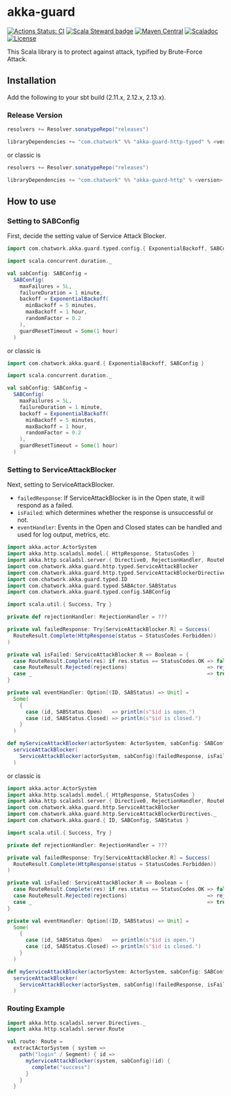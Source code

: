 # akka-guard

[![Actions Status: CI](https://github.com/chatwork/akka-guard/workflows/CI/badge.svg)](https://github.com/chatwork/akka-guard/actions?query=workflow%3A"CI")
[![Scala Steward badge](https://img.shields.io/badge/Scala_Steward-helping-blue.svg?style=flat&logo=data:image/png;base64,iVBORw0KGgoAAAANSUhEUgAAAA4AAAAQCAMAAAARSr4IAAAAVFBMVEUAAACHjojlOy5NWlrKzcYRKjGFjIbp293YycuLa3pYY2LSqql4f3pCUFTgSjNodYRmcXUsPD/NTTbjRS+2jomhgnzNc223cGvZS0HaSD0XLjbaSjElhIr+AAAAAXRSTlMAQObYZgAAAHlJREFUCNdNyosOwyAIhWHAQS1Vt7a77/3fcxxdmv0xwmckutAR1nkm4ggbyEcg/wWmlGLDAA3oL50xi6fk5ffZ3E2E3QfZDCcCN2YtbEWZt+Drc6u6rlqv7Uk0LdKqqr5rk2UCRXOk0vmQKGfc94nOJyQjouF9H/wCc9gECEYfONoAAAAASUVORK5CYII=)](https://scala-steward.org)
[![Maven Central](https://maven-badges.herokuapp.com/maven-central/com.chatwork/akka-guard-core_2.13/badge.svg)](https://maven-badges.herokuapp.com/maven-central/com.chatwork/akka-guard-core_2.13)
[![Scaladoc](http://javadoc-badge.appspot.com/com.chatwork/akka-guard-core_2.13.svg?label=scaladoc)](http://javadoc-badge.appspot.com/com.chatwork/akka-guard-core_2.13/com/chatwork/scala/ulid/index.html?javadocio=true)
[![License](https://img.shields.io/badge/License-MIT-blue.svg)](https://opensource.org/licenses/MIT)


This Scala library is to protect against attack, typified by Brute-Force Attack.

## Installation

Add the following to your sbt build (2.11.x, 2.12.x, 2.13.x).

### Release Version

```scala
resolvers += Resolver.sonatypeRepo("releases")

libraryDependencies += "com.chatwork" %% "akka-guard-http-typed" % <version>
```

or classic is

```scala
resolvers += Resolver.sonatypeRepo("releases")

libraryDependencies += "com.chatwork" %% "akka-guard-http" % <version>
```

## How to use

### Setting to SABConfig

First, decide the setting value of Service Attack Blocker.

```scala
import com.chatwork.akka.guard.typed.config.{ ExponentialBackoff, SABConfig}

import scala.concurrent.duration._

val sabConfig: SABConfig =
  SABConfig(
    maxFailures = 5L,
    failureDuration = 1 minute,
    backoff = ExponentialBackoff(
      minBackoff = 5 minutes,
      maxBackoff = 1 hour,
      randomFactor = 0.2
    ),
    guardResetTimeout = Some(1 hour)
  )
```

or classic is

```scala
import com.chatwork.akka.guard.{ ExponentialBackoff, SABConfig }

import scala.concurrent.duration._

val sabConfig: SABConfig =
  SABConfig(
    maxFailures = 5L,
    failureDuration = 1 minute,
    backoff = ExponentialBackoff(
      minBackoff = 5 minutes,
      maxBackoff = 1 hour,
      randomFactor = 0.2
    ),
    guardResetTimeout = Some(1 hour)
  )
```

### Setting to ServiceAttackBlocker

Next, setting to ServiceAttackBlocker.

- `failedResponse`: If ServiceAttackBlocker is in the Open state, it will respond as a failed.
- `isFailed`: which determines whether the response is unsuccessful or not.
- `eventHandler`: Events in the Open and Closed states can be handled and used for log output, metrics, etc.

```scala
import akka.actor.ActorSystem
import akka.http.scaladsl.model.{ HttpResponse, StatusCodes }
import akka.http.scaladsl.server.{ Directive0, RejectionHandler, RouteResult }
import com.chatwork.akka.guard.http.typed.ServiceAttackBlocker
import com.chatwork.akka.guard.http.typed.ServiceAttackBlockerDirectives._
import com.chatwork.akka.guard.typed.ID
import com.chatwork.akka.guard.typed.SABActor.SABStatus
import com.chatwork.akka.guard.typed.config.SABConfig

import scala.util.{ Success, Try }

private def rejectionHandler: RejectionHandler = ???

private val failedResponse: Try[ServiceAttackBlocker.R] = Success(
  RouteResult.Complete(HttpResponse(status = StatusCodes.Forbidden))
)

private val isFailed: ServiceAttackBlocker.R => Boolean = {
  case RouteResult.Complete(res) if res.status == StatusCodes.OK => false
  case RouteResult.Rejected(rejections)                          => rejectionHandler(rejections).isDefined
  case _                                                         => true
}

private val eventHandler: Option[(ID, SABStatus) => Unit] =
  Some(
    {
      case (id, SABStatus.Open)   => println(s"$id is open.")
      case (id, SABStatus.Closed) => println(s"$id is closed.")
    }
  )

def myServiceAttackBlocker(actorSystem: ActorSystem, sabConfig: SABConfig): String => Directive0 =
  serviceAttackBlocker(
    ServiceAttackBlocker(actorSystem, sabConfig)(failedResponse, isFailed, eventHandler)
  )
```

or classic is

```scala
import akka.actor.ActorSystem
import akka.http.scaladsl.model.{ HttpResponse, StatusCodes }
import akka.http.scaladsl.server.{ Directive0, RejectionHandler, RouteResult }
import com.chatwork.akka.guard.http.ServiceAttackBlocker
import com.chatwork.akka.guard.http.ServiceAttackBlockerDirectives._
import com.chatwork.akka.guard.{ ID, SABConfig, SABStatus }

import scala.util.{ Success, Try }

private def rejectionHandler: RejectionHandler = ???

private val failedResponse: Try[ServiceAttackBlocker.R] = Success(
  RouteResult.Complete(HttpResponse(status = StatusCodes.Forbidden))
)

private val isFailed: ServiceAttackBlocker.R => Boolean = {
  case RouteResult.Complete(res) if res.status == StatusCodes.OK => false
  case RouteResult.Rejected(rejections)                          => rejectionHandler(rejections).isDefined
  case _                                                         => true
}

private val eventHandler: Option[(ID, SABStatus) => Unit] =
  Some(
    {
      case (id, SABStatus.Open)   => println(s"$id is open.")
      case (id, SABStatus.Closed) => println(s"$id is closed.")
    }
  )

def myServiceAttackBlocker(actorSystem: ActorSystem, sabConfig: SABConfig): String => Directive0 =
  serviceAttackBlocker(
    ServiceAttackBlocker(actorSystem, sabConfig)(failedResponse, isFailed, eventHandler)
  )
```

### Routing Example

```scala
import akka.http.scaladsl.server.Directives._
import akka.http.scaladsl.server.Route

val route: Route =
  extractActorSystem { system =>
    path("login" / Segment) { id =>
      myServiceAttackBlocker(system, sabConfig)(id) {
        complete("success")
      }
    }
  }
```

